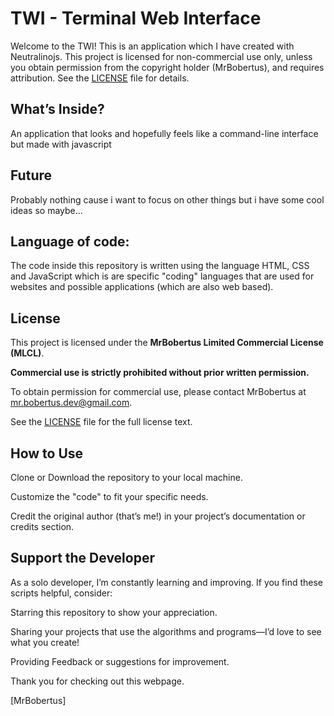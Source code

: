 # TWI - Terminal Web Interface
Welcome to the TWI! This is an application which I have created with Neutralinojs. This project is licensed for non-commercial use only, unless you obtain permission from the copyright holder (MrBobertus), and requires attribution. See the [LICENSE](https://github.com/MrBobertus/Important-Documents/blob/main/MLCL%20-%20MrBobertus%20Limited%20Commercial%20License.md) file for details.

## What’s Inside?
An application that looks and hopefully feels like a command-line interface but made with javascript

## Future
Probably nothing cause i want to focus on other things but i have some cool ideas so maybe...

## Language of code:
The code inside this repository is written using the language HTML, CSS and JavaScript which is are specific "coding" languages that are used for websites and possible applications (which are also web based).

## License

This project is licensed under the **MrBobertus Limited Commercial License (MLCL)**.

**Commercial use is strictly prohibited without prior written permission.**

To obtain permission for commercial use, please contact MrBobertus at mr.bobertus.dev@gmail.com.

See the [LICENSE](https://github.com/MrBobertus/Important-Documents/blob/main/MLCL%20-%20MrBobertus%20Limited%20Commercial%20License.md) file for the full license text.

## How to Use
Clone or Download the repository to your local machine.

Customize the "code" to fit your specific needs.

Credit the original author (that’s me!) in your project’s documentation or credits section.

## Support the Developer
As a solo developer, I’m constantly learning and improving. If you find these scripts helpful, consider:

Starring this repository to show your appreciation.

Sharing your projects that use the algorithms and programs—I’d love to see what you create!

Providing Feedback or suggestions for improvement.

Thank you for checking out this webpage.

[MrBobertus]
